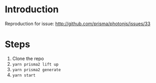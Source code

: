 # Introduction

Reproduction for issue: http://github.com/prisma/photonjs/issues/33

# Steps

1. Clone the repo
2. `yarn prisma2 lift up`
3. `yarn prisma2 generate`
4. `yarn start`
